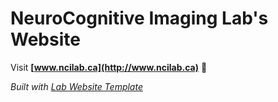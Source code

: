 # NeuroCognitive Imaging Lab's Website

Visit **[www.ncilab.ca](http://www.ncilab.ca)** 🚀

_Built with [Lab Website Template](https://greene-lab.gitbook.io/lab-website-template-docs)_

